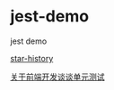 # jest-demo
jest demo

[star-history](https://star-history.t9t.io/#jasmine/jasmine&facebook/jest&mochajs/mocha&karma-runner/karma)

[关于前端开发谈谈单元测试](https://segmentfault.com/a/1190000000317146)